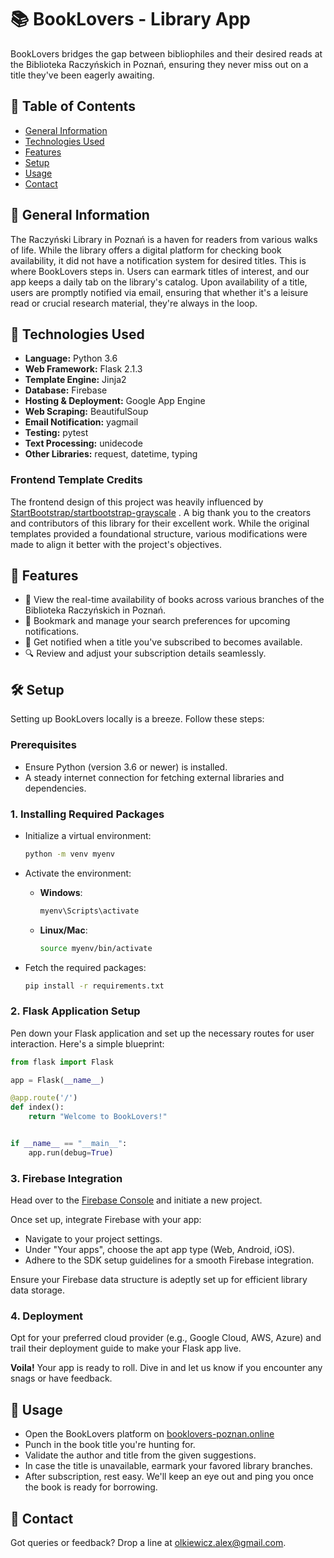 # 📚 BookLovers - Library App
BookLovers bridges the gap between bibliophiles and their desired reads at the Biblioteka Raczyńskich in Poznań, ensuring they never miss out on a title they've been eagerly awaiting.

## 📌 Table of Contents
- [General Information](#general-information)
- [Technologies Used](#technologies-used)
- [Features](#features)
- [Setup](#setup)
- [Usage](#usage)
- [Contact](#contact)
<!-- - [License](#license) -->

## 📔 General Information
The Raczyński Library in Poznań is a haven for readers from various walks of life. While the library offers a digital platform for checking book availability, it did not have a notification system for desired titles. This is where BookLovers steps in. Users can earmark titles of interest, and our app keeps a daily tab on the library's catalog. Upon availability of a title, users are promptly notified via email, ensuring that whether it's a leisure read or crucial research material, they're always in the loop.

## 💼 Technologies Used
- **Language:** Python 3.6
- **Web Framework:** Flask 2.1.3
- **Template Engine:** Jinja2
- **Database:** Firebase
- **Hosting & Deployment:** Google App Engine
- **Web Scraping:** BeautifulSoup
- **Email Notification:** yagmail
- **Testing:** pytest
- **Text Processing:** unidecode
- **Other Libraries:** request, datetime, typing

### Frontend Template Credits
The frontend design of this project was heavily influenced by [StartBootstrap/startbootstrap-grayscale](https://github.com/StartBootstrap/startbootstrap-grayscale) . A big thank you to the creators and contributors of this library for their excellent work. While the original templates provided a foundational structure, various modifications were made to align it better with the project's objectives.

## 🌟 Features
- 📖 View the real-time availability of books across various branches of the Biblioteka Raczyńskich in Poznań.
- 📌 Bookmark and manage your search preferences for upcoming notifications.
- 📧 Get notified when a title you've subscribed to becomes available.
- 🔍 Review and adjust your subscription details seamlessly.

## 🛠️ Setup
Setting up BookLovers locally is a breeze. Follow these steps:

### Prerequisites
- Ensure Python (version 3.6 or newer) is installed.
- A steady internet connection for fetching external libraries and dependencies.

### 1. **Installing Required Packages**
   - Initialize a virtual environment:
     ```bash
     python -m venv myenv
     ```

   - Activate the environment:
     - **Windows**:
       ```bash
       myenv\Scripts\activate
       ```

     - **Linux/Mac**:
       ```bash
       source myenv/bin/activate
       ```

   - Fetch the required packages:
     ```bash
     pip install -r requirements.txt
     ```

### 2. **Flask Application Setup**
   Pen down your Flask application and set up the necessary routes for user interaction. Here's a simple blueprint:

   ```python
   from flask import Flask

   app = Flask(__name__)

   @app.route('/')
   def index():
       return "Welcome to BookLovers!"


   if __name__ == "__main__":
       app.run(debug=True)
```
### 3. Firebase Integration
Head over to the [Firebase Console](https://console.firebase.google.com/) and initiate a new project.

Once set up, integrate Firebase with your app:
- Navigate to your project settings.
- Under "Your apps", choose the apt app type (Web, Android, iOS).
- Adhere to the SDK setup guidelines for a smooth Firebase integration.

Ensure your Firebase data structure is adeptly set up for efficient library data storage.

### 4. Deployment
Opt for your preferred cloud provider (e.g., Google Cloud, AWS, Azure) and trail their deployment guide to make your Flask app live.

**Voila!** Your app is ready to roll. Dive in and let us know if you encounter any snags or have feedback.

## 🚀 Usage
- Open the BookLovers platform on [booklovers-poznan.online](https://book-lovers-382216.lm.r.appspot.com)
- Punch in the book title you're hunting for.
- Validate the author and title from the given suggestions.
- In case the title is unavailable, earmark your favored library branches.
- After subscription, rest easy. We'll keep an eye out and ping you once the book is ready for borrowing.

## 💌 Contact
Got queries or feedback? Drop a line at [olkiewicz.alex@gmail.com](mailto:olkiewicz.alex@gmail.com).
